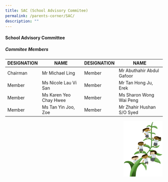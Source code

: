 ```yaml
---
title: SAC (School Advisory Commitee)
permalink: /parents-corner/SAC/
description: ""
---
```

#### School Advisory Committee

##### **Commitee Members**

 | DESIGNATION	| NAME | DESIGNATION | NAME|
| -------- | -------- | -------- | -------- |
|Chairman	| Mr Michael Ling|	 Member	| Mr Abuthahir Abdul Gafoor
 |Member	| Ms Nicole Lau Vi San|	 Member	| Mr Tan Hong Ju, Erek
 |Member|	 Ms Karen Yeo Chay   Hwee  | Member	 |Ms Sharon Wong Wai   Peng 
 |Member	| Ms Tan Yin Joo, Zoe	 |Member	| Mr Zhahir Hushan S/O   Syed
 
 <img src="/images/Small%20logo/gwps%20children%20(1).png" 
     style="width:25%;float:right">